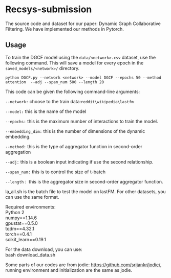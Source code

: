 # Recsys-submission

The source code and dataset for our paper: Dynamic Graph Collaborative Filtering. We have implemented our methods in Pytorch.
 
## Usage

To train the DGCF model using the ```data/<network>.csv``` dataset, use the following command. This will save a model 
for every epoch in the ```saved_models/<network>/``` directory.

```python DGCF.py --network <network> --model DGCF --epochs 50 --method attention  --adj --span_num 500 --length 20 ```

This code can be given the following command-line arguments:

```--network:``` choose to the train data:```reddit\wikipedia\lastfm```

```--model:``` this is the name of the model  

```--epochs:```  this is the maximum number of interactions to train the model.

```--embedding_dim:``` this is the number of dimensions of the dynamic embedding.

```--method:```  this is the type of aggregator function in second-order aggregation

```--adj:```  this is a boolean input indicating if use the second relationship.

```--span_num:``` this is to control the size of t-batch

```--length：``` this is the aggregator size in second-order aggregator function.

  
la_all.sh is the batch file to test the model on lastFM. For other datasets, you can use the same format.

Required environments:  
Python 2  
numpy==1.14.6  
gpustat==0.5.0  
tqdm==4.32.1  
torch==0.4.1  
scikit_learn==0.19.1  

For the data download, you can use:  
bash download_data.sh

Some parts of our codes are from jodie: https://github.com/srijankr/jodie/, running environment and initialization are the same as jodie.
